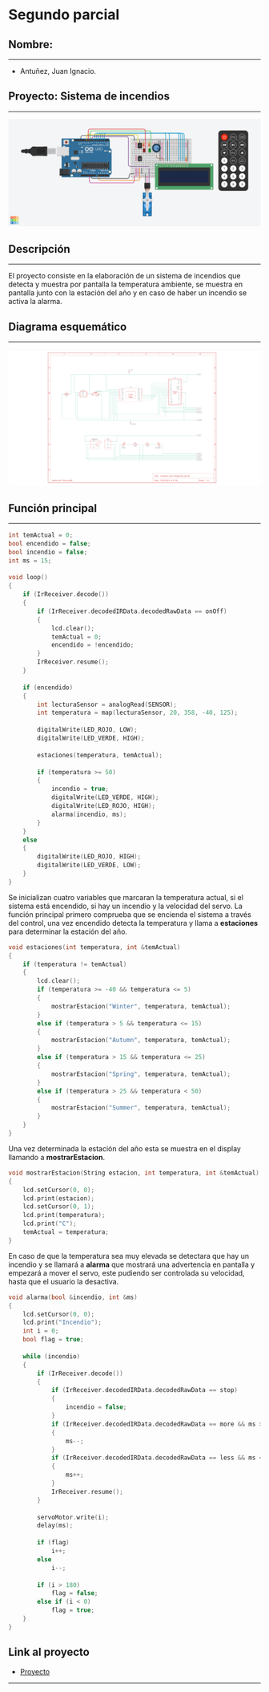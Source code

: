 # Segundo parcial
## Nombre:
---
* Antuñez, Juan Ignacio.
## Proyecto: Sistema de incendios
---
![(img-proyecto)](img/proyecto.png)
## Descripción
---
El proyecto consiste en la elaboración de un sistema de incendios que detecta y muestra por pantalla la temperatura ambiente, se muestra en pantalla junto con la estación del año y en caso de haber un incendio se activa la alarma.
## Diagrama esquemático
---
![(img-proyecto)](img/diagrama.png)
## Función principal
---
~~~c++
int temActual = 0;
bool encendido = false;
bool incendio = false;
int ms = 15;

void loop()
{
    if (IrReceiver.decode())
    {
        if (IrReceiver.decodedIRData.decodedRawData == onOff)
        {
            lcd.clear();
            temActual = 0;
            encendido = !encendido;
        }
        IrReceiver.resume();
    }

    if (encendido)
    {
        int lecturaSensor = analogRead(SENSOR);
        int temperatura = map(lecturaSensor, 20, 358, -40, 125);

        digitalWrite(LED_ROJO, LOW);
        digitalWrite(LED_VERDE, HIGH);

        estaciones(temperatura, temActual);

        if (temperatura >= 50)
        {
            incendio = true;
            digitalWrite(LED_VERDE, HIGH);
            digitalWrite(LED_ROJO, HIGH);
            alarma(incendio, ms);
        }
    }
    else
    {
        digitalWrite(LED_ROJO, HIGH);
        digitalWrite(LED_VERDE, LOW);
    }
}
~~~
Se inicializan cuatro variables que marcaran la temperatura actual, si el sistema está encendido, si hay un incendio y la velocidad del servo. La función principal primero comprueba que se encienda el sistema a través del control, una vez encendido detecta la temperatura y llama a **estaciones** para determinar la estación del año.
~~~c++
void estaciones(int temperatura, int &temActual)
{
    if (temperatura != temActual)
    {
        lcd.clear();
        if (temperatura >= -40 && temperatura <= 5)
        {
            mostrarEstacion("Winter", temperatura, temActual);
        }
        else if (temperatura > 5 && temperatura <= 15)
        {
            mostrarEstacion("Autumn", temperatura, temActual);
        }
        else if (temperatura > 15 && temperatura <= 25)
        {
            mostrarEstacion("Spring", temperatura, temActual);
        }
        else if (temperatura > 25 && temperatura < 50)
        {
            mostrarEstacion("Summer", temperatura, temActual);
        }
    }
}
~~~
Una vez determinada la estación del año esta se muestra en el display llamando a **mostrarEstacion**.
~~~c++
void mostrarEstacion(String estacion, int temperatura, int &temActual)
{
    lcd.setCursor(0, 0);
    lcd.print(estacion);
    lcd.setCursor(0, 1);
    lcd.print(temperatura);
    lcd.print("C");
    temActual = temperatura;
}
~~~
En caso de que la temperatura sea muy elevada se detectara que hay un incendio y se llamará a **alarma** que mostrará una advertencia en pantalla y empezará a mover el servo, este pudiendo ser controlada su velocidad, hasta que el usuario la desactiva.
~~~c++
void alarma(bool &incendio, int &ms)
{
    lcd.setCursor(0, 0);
    lcd.print("Incendio");
    int i = 0;
    bool flag = true;

    while (incendio)
    {
        if (IrReceiver.decode())
        {
            if (IrReceiver.decodedIRData.decodedRawData == stop)
            {
                incendio = false;
            }
            if (IrReceiver.decodedIRData.decodedRawData == more && ms >= 5)
            {
                ms--;
            }
            if (IrReceiver.decodedIRData.decodedRawData == less && ms <= 30)
            {
                ms++;
            }
            IrReceiver.resume();
        }
        
        servoMotor.write(i);
        delay(ms);

        if (flag)
            i++;
        else
            i--;

        if (i > 180)
            flag = false;
        else if (i < 0)
            flag = true;
    }
}
~~~
## Link al proyecto
* [Proyecto](https://www.tinkercad.com/things/e9qv1TXTi2M)
---